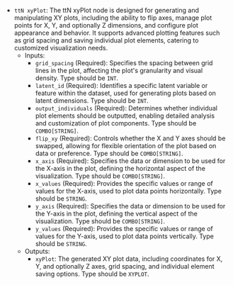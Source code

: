 - `ttN xyPlot`: The ttN xyPlot node is designed for generating and manipulating XY plots, including the ability to flip axes, manage plot points for X, Y, and optionally Z dimensions, and configure plot appearance and behavior. It supports advanced plotting features such as grid spacing and saving individual plot elements, catering to customized visualization needs.
    - Inputs:
        - `grid_spacing` (Required): Specifies the spacing between grid lines in the plot, affecting the plot's granularity and visual density. Type should be `INT`.
        - `latent_id` (Required): Identifies a specific latent variable or feature within the dataset, used for generating plots based on latent dimensions. Type should be `INT`.
        - `output_individuals` (Required): Determines whether individual plot elements should be outputted, enabling detailed analysis and customization of plot components. Type should be `COMBO[STRING]`.
        - `flip_xy` (Required): Controls whether the X and Y axes should be swapped, allowing for flexible orientation of the plot based on data or preference. Type should be `COMBO[STRING]`.
        - `x_axis` (Required): Specifies the data or dimension to be used for the X-axis in the plot, defining the horizontal aspect of the visualization. Type should be `COMBO[STRING]`.
        - `x_values` (Required): Provides the specific values or range of values for the X-axis, used to plot data points horizontally. Type should be `STRING`.
        - `y_axis` (Required): Specifies the data or dimension to be used for the Y-axis in the plot, defining the vertical aspect of the visualization. Type should be `COMBO[STRING]`.
        - `y_values` (Required): Provides the specific values or range of values for the Y-axis, used to plot data points vertically. Type should be `STRING`.
    - Outputs:
        - `xyPlot`: The generated XY plot data, including coordinates for X, Y, and optionally Z axes, grid spacing, and individual element saving options. Type should be `XYPLOT`.
